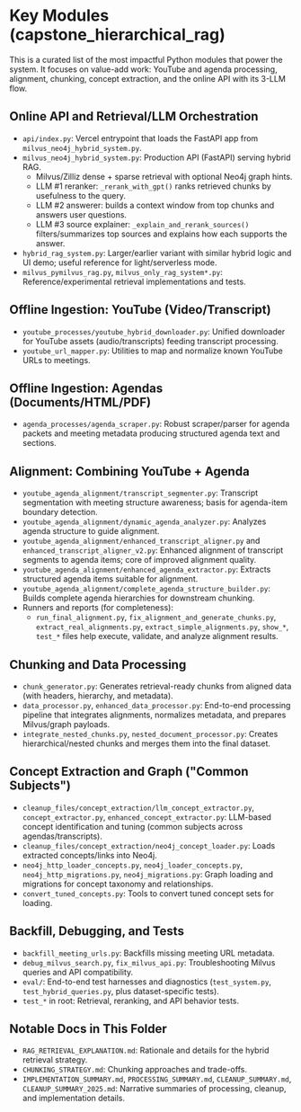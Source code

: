 # Key Modules (capstone_hierarchical_rag)

This is a curated list of the most impactful Python modules that power the system. It focuses on value-add work: YouTube and agenda processing, alignment, chunking, concept extraction, and the online API with its 3-LLM flow.

## Online API and Retrieval/LLM Orchestration
- `api/index.py`: Vercel entrypoint that loads the FastAPI app from `milvus_neo4j_hybrid_system.py`.
- `milvus_neo4j_hybrid_system.py`: Production API (FastAPI) serving hybrid RAG.
  - Milvus/Zilliz dense + sparse retrieval with optional Neo4j graph hints.
  - LLM #1 reranker: `_rerank_with_gpt()` ranks retrieved chunks by usefulness to the query.
  - LLM #2 answerer: builds a context window from top chunks and answers user questions.
  - LLM #3 source explainer: `_explain_and_rerank_sources()` filters/summarizes top sources and explains how each supports the answer.
- `hybrid_rag_system.py`: Larger/earlier variant with similar hybrid logic and UI demo; useful reference for light/serverless mode.
- `milvus_pymilvus_rag.py`, `milvus_only_rag_system*.py`: Reference/experimental retrieval implementations and tests.

## Offline Ingestion: YouTube (Video/Transcript)
- `youtube_processes/youtube_hybrid_downloader.py`: Unified downloader for YouTube assets (audio/transcripts) feeding transcript processing.
- `youtube_url_mapper.py`: Utilities to map and normalize known YouTube URLs to meetings.

## Offline Ingestion: Agendas (Documents/HTML/PDF)
- `agenda_processes/agenda_scraper.py`: Robust scraper/parser for agenda packets and meeting metadata producing structured agenda text and sections.

## Alignment: Combining YouTube + Agenda
- `youtube_agenda_alignment/transcript_segmenter.py`: Transcript segmentation with meeting structure awareness; basis for agenda-item boundary detection.
- `youtube_agenda_alignment/dynamic_agenda_analyzer.py`: Analyzes agenda structure to guide alignment.
- `youtube_agenda_alignment/enhanced_transcript_aligner.py` and `enhanced_transcript_aligner_v2.py`: Enhanced alignment of transcript segments to agenda items; core of improved alignment quality.
- `youtube_agenda_alignment/enhanced_agenda_extractor.py`: Extracts structured agenda items suitable for alignment.
- `youtube_agenda_alignment/complete_agenda_structure_builder.py`: Builds complete agenda hierarchies for downstream chunking.
- Runners and reports (for completeness):
  - `run_final_alignment.py`, `fix_alignment_and_generate_chunks.py`, `extract_real_alignments.py`, `extract_simple_alignments.py`, `show_*`, `test_*` files help execute, validate, and analyze alignment results.

## Chunking and Data Processing
- `chunk_generator.py`: Generates retrieval-ready chunks from aligned data (with headers, hierarchy, and metadata).
- `data_processor.py`, `enhanced_data_processor.py`: End-to-end processing pipeline that integrates alignments, normalizes metadata, and prepares Milvus/graph payloads.
- `integrate_nested_chunks.py`, `nested_document_processor.py`: Creates hierarchical/nested chunks and merges them into the final dataset.

## Concept Extraction and Graph ("Common Subjects")
- `cleanup_files/concept_extraction/llm_concept_extractor.py`, `concept_extractor.py`, `enhanced_concept_extractor.py`: LLM-based concept identification and tuning (common subjects across agendas/transcripts).
- `cleanup_files/concept_extraction/neo4j_concept_loader.py`: Loads extracted concepts/links into Neo4j.
- `neo4j_http_loader_concepts.py`, `neo4j_loader_concepts.py`, `neo4j_http_migrations.py`, `neo4j_migrations.py`: Graph loading and migrations for concept taxonomy and relationships.
- `convert_tuned_concepts.py`: Tools to convert tuned concept sets for loading.

## Backfill, Debugging, and Tests
- `backfill_meeting_urls.py`: Backfills missing meeting URL metadata.
- `debug_milvus_search.py`, `fix_milvus_api.py`: Troubleshooting Milvus queries and API compatibility.
- `eval/`: End-to-end test harnesses and diagnostics (`test_system.py`, `test_hybrid_queries.py`, plus dataset-specific tests).
- `test_*` in root: Retrieval, reranking, and API behavior tests.

## Notable Docs in This Folder
- `RAG_RETRIEVAL_EXPLANATION.md`: Rationale and details for the hybrid retrieval strategy.
- `CHUNKING_STRATEGY.md`: Chunking approaches and trade-offs.
- `IMPLEMENTATION_SUMMARY.md`, `PROCESSING_SUMMARY.md`, `CLEANUP_SUMMARY.md`, `CLEANUP_SUMMARY_2025.md`: Narrative summaries of processing, cleanup, and implementation details. 